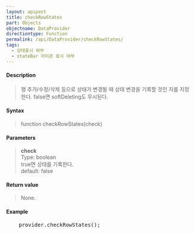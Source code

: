 ```yaml
---
layout: apipost
title: checkRowStates
part: Objects
objectname: DataProvider
directiontype: Function
permalink: /api/DataProvider/checkRowStates/
tags:
  - 상태표시 여부
  - stateBar 아이콘 표시 여부
---
```


#### Description

> 행 추가/수정/삭제 등으로 상태가 변경될 때 상태 변경을 기록할 것인 지를 지정한다. false면 softDeleting도 무시된다.

#### Syntax

> function checkRowStates(check)

#### Parameters

> **check**  
> Type: boolean  
> true면 상태를 기록한다.  
> default: false  

#### Return value

> None.

#### Example

<pre class="prettyprint">
    provider.checkRowStates();
</pre>